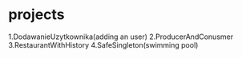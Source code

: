 # projects
1.DodawanieUzytkownika(adding an user)
2.ProducerAndConusmer
3.RestaurantWithHistory
4.SafeSingleton(swimming pool)
